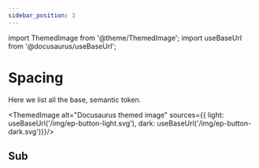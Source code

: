 ```yaml
---
sidebar_position: 3
---
```


import ThemedImage from '@theme/ThemedImage';
import useBaseUrl from '@docusaurus/useBaseUrl';

# Spacing

Here we list all the base, semantic token.

<ThemedImage
alt="Docusaurus themed image"
sources={{
    light: useBaseUrl('/img/ep-button-light.svg'),
    dark: useBaseUrl('/img/ep-button-dark.svg')}}/>

## Sub
